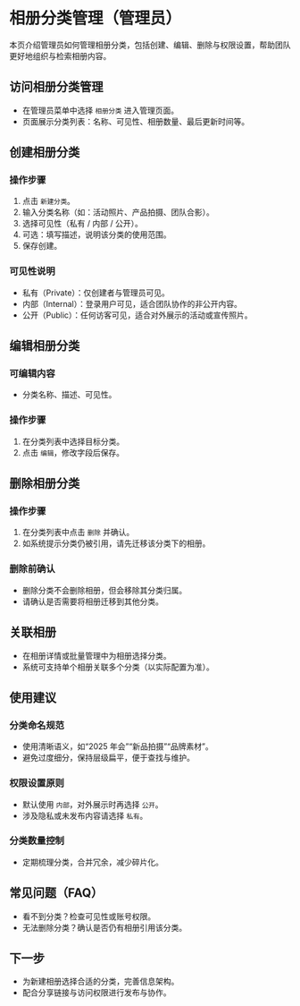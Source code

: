# 相册分类管理（管理员）

本页介绍管理员如何管理相册分类，包括创建、编辑、删除与权限设置，帮助团队更好地组织与检索相册内容。

## 访问相册分类管理

- 在管理员菜单中选择 `相册分类` 进入管理页面。
- 页面展示分类列表：名称、可见性、相册数量、最后更新时间等。

## 创建相册分类

### 操作步骤

1. 点击 `新建分类`。
2. 输入分类名称（如：活动照片、产品拍摄、团队合影）。
3. 选择可见性（私有 / 内部 / 公开）。
4. 可选：填写描述，说明该分类的使用范围。
5. 保存创建。

### 可见性说明

- 私有（Private）：仅创建者与管理员可见。
- 内部（Internal）：登录用户可见，适合团队协作的非公开内容。
- 公开（Public）：任何访客可见，适合对外展示的活动或宣传照片。

## 编辑相册分类

### 可编辑内容

- 分类名称、描述、可见性。

### 操作步骤

1. 在分类列表中选择目标分类。
2. 点击 `编辑`，修改字段后保存。

## 删除相册分类

### 操作步骤

1. 在分类列表中点击 `删除` 并确认。
2. 如系统提示分类仍被引用，请先迁移该分类下的相册。

### 删除前确认

- 删除分类不会删除相册，但会移除其分类归属。
- 请确认是否需要将相册迁移到其他分类。

## 关联相册

- 在相册详情或批量管理中为相册选择分类。
- 系统可支持单个相册关联多个分类（以实际配置为准）。

## 使用建议

### 分类命名规范

- 使用清晰语义，如“2025 年会”“新品拍摄”“品牌素材”。
- 避免过度细分，保持层级扁平，便于查找与维护。

### 权限设置原则

- 默认使用 `内部`，对外展示时再选择 `公开`。
- 涉及隐私或未发布内容请选择 `私有`。

### 分类数量控制

- 定期梳理分类，合并冗余，减少碎片化。

## 常见问题（FAQ）

- 看不到分类？检查可见性或账号权限。
- 无法删除分类？确认是否仍有相册引用该分类。

## 下一步

- 为新建相册选择合适的分类，完善信息架构。
- 配合分享链接与访问权限进行发布与协作。
